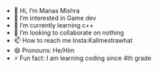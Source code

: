 - 👋 Hi, I’m Manas Mishra
- 👀 I’m interested in Game dev
- 🌱 I’m currently learning c++
- 💞️ I’m looking to collaborate on nothing
- 📫 How to reach me Insta:Kallmestrawhat
- 😄 Pronouns: He/Him
- ⚡ Fun fact: I am learning coding since 4th grade

<!---
Manas-Mishra-unrealengine/Manas-Mishra-unrealengine is a ✨ special ✨ repository because its `README.md` (this file) appears on your GitHub profile.
You can click the Preview link to take a look at your changes.
--->
